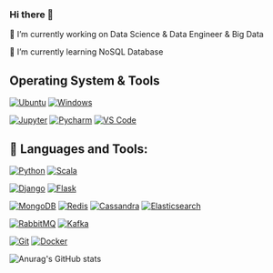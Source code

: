 ### Hi there 👋

<!--
**Cahitisleyen/cahitisleyen** is a ✨ _special_ ✨ repository because its `README.md` (this file) appears on your GitHub profile.

Here are some ideas to get you started:


- 👯 I’m looking to collaborate on ...
- 🤔 I’m looking for help with ...
- 💬 Ask me about ...
- 📫 How to reach me: ...
- 😄 Pronouns: ...
- ⚡ Fun fact: ...
-->

🔭 I’m currently working on Data Science & Data Engineer & Big Data

🌱 I’m currently learning NoSQL Database


## Operating System & Tools

[![Ubuntu](https://img.shields.io/badge/Ubuntu-orange?style=flat-square&logo=ubuntu&logoColor=ffffff)](https://ubuntu.com/)
[![Windows](https://img.shields.io/badge/Windows-blue?style=flat-square&logo=Windows&logoColor=262577)](https://www.microsoft.com/tr-tr/)

[![Jupyter](https://img.shields.io/badge/Jupyter-white?style=flat-square&logo=Jupyter)](https://jupyter.org/)
[![Pycharm](https://img.shields.io/badge/IDE-PyCharm-yellow?style=flat-square&logo=JetBrains)](https://www.jetbrains.com/pycharm/)
[![VS Code](https://img.shields.io/badge/IDE-VSCode-%23007ACC?style=flat-square&logo=Visual-studio-code)](https://code.visualstudio.com/)

## 🔨 Languages and Tools:

[![Python](https://img.shields.io/badge/-Python-3776AB?style=flat-square&logo=python&logoColor=ffffff)](https://www.python.org/)
[![Scala](https://img.shields.io/badge/-Scala-3776AB?style=flat-square&logo=scala&logoColor=ffffff)](https://www.scala-lang.org/)


[![Django](https://img.shields.io/badge/-Django-092E20?style=flat-square&logo=Django&logoColor=ffffff)](https://www.djangoproject.com/)
[![Flask](https://img.shields.io/badge/-Flask-000000?style=flat-square&logo=Flask&logoColor=ffffff)](https://flask.palletsprojects.com/)


[![MongoDB](https://img.shields.io/badge/-MongoDB-47A248?style=flat-square&logo=MongoDB&logoColor=ffffff)](https://www.mongodb.com/)
[![Redis](https://img.shields.io/badge/-Redis-DC382D?style=flat-square&logo=Redis&logoColor=ffffff)](https://redis.io/)
[![Cassandra](https://img.shields.io/badge/-Cassandra-DC382D?style=flat-square&logo=Cassandra&logoColor=ffffff)](https://cassandra.apache.org)
[![Elasticsearch](https://img.shields.io/badge/-Elasticsearch-005571?style=flat-square&logo=Elasticsearch&logoColor=ffffff)](https://www.elastic.co/)

[![RabbitMQ](https://img.shields.io/badge/-RabbitMQ-FF6600?style=flat-square&logo=RabbitMQ&logoColor=ffffff)](https://www.rabbitmq.com/)
[![Kafka](https://img.shields.io/badge/-Kafka-000000?style=flat-square&logo=Apache%20kafka&logoColor=ffffff)](https://kafka.apache.org/)

[![Git](https://img.shields.io/badge/-Git-%23F05032?style=flat-square&logo=git&logoColor=%23ffffff)](https://git-scm.com/)
[![Docker](https://img.shields.io/badge/-Docker-2496ED?style=flat-square&logo=docker&logoColor=ffffff)](https://www.docker.com/)



![Anurag's GitHub stats](https://github-readme-stats.vercel.app/api?username=cahitisleyen&show_icons=true&theme=radical)

